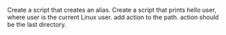 Create a script that creates an alias.
Create a script that prints hello user, where user is the current Linux user.
add action to the path. action should be the last directory.
